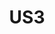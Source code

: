 ---
layout: default
title: US3
parent: Storage
grand_parent: Public Cloud
permalink: /public-cloud/storage/us3/
nav_order: 2
---